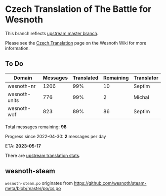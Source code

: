 # Czech Translation of The Battle for Wesnoth

This branch reflects [upstream master branch](https://github.com/wesnoth/wesnoth/tree/master).

Please see the [Czech Translation](https://wiki.wesnoth.org/CzechTranslation) page on the Wesnoth Wiki for more information.

## To Do

Domain | Messages | Translated | Remaining | Translator
------ | -------- | ---------- | --------- | ----------
wesnoth-nr | 1206 | 99% | 10 | Septim
wesnoth-units | 776 | 99% | 2 | Michal
wesnoth-wof | 823 | 89% | 86 | Septim

Total messages remaining: **98**

Progress since 2022-04-30: **2** messages per day

ETA: **2023-05-17**

There are [upstream translation stats](https://www.wesnoth.org/gettext/?view=langs&version=master&lang=cs).

## wesnoth-steam
`wesnoth-steam.po` originates from https://github.com/wesnoth/steam-meta/blob/master/po/cs.po

